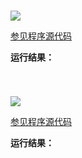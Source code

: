 # 

<img src="http://image.renkaigis.com/keepcoding/2018010201.png">

<a href="https://github.com/renkaigis/KeepCoding/tree/master/2018/01/01" target="_blank">参见程序源代码</a>

**运行结果：**

```java

```

# 

<img src="http://image.renkaigis.com/keepcoding/2018010201.png">

<a href="https://github.com/renkaigis/KeepCoding/tree/master/2018/01/02" target="_blank">参见程序源代码</a>

**运行结果：**

```java

```

